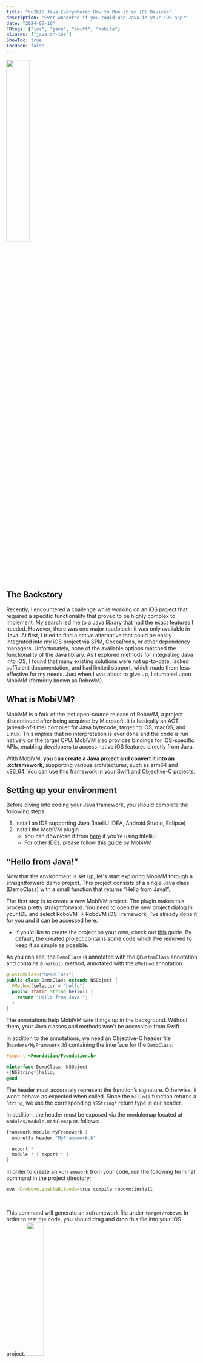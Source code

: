 ```yaml
---
title: "\u2615 Java Everywhere: How to Run it on iOS Devices"
description: "Ever wondered if you could use Java in your iOS app?"
date: "2024-05-10"
FRtags: ["ios", "java", "swift", "mobile"]
aliases: ["java-on-ios"]
ShowToc: true
TocOpen: false
---
```



<img src="../images/mobivm-article.png#center" width=35%>

## The Backstory

Recently, I encountered a challenge while working on an iOS project that required a specific functionality that proved to be highly complex to implement. My search led me to a Java library that had the exact features I needed. However, there was one major roadblock: it was only available in Java. At first, I tried to find a native alternative that could be easily integrated into my iOS project via SPM, CocoaPods, or other dependency managers. Unfortunately, none of the available options matched the functionality of the Java library. As I explored methods for integrating Java into iOS, I found that many existing solutions were not up-to-date, lacked sufficient documentation, and had limited support, which made them less effective for my needs. Just when I was about to give up, I stumbled upon MobiVM (formerly known as RoboVM).

## What is MobiVM?

MobiVM is a fork of the last open-source release of RoboVM, a project discontinued after being acquired by Microsoft. It is basically an AOT (ahead-of-time) compiler for Java bytecode, targeting iOS, macOS, and Linux. This implies that no interpretation is ever done and the code is run natively on the target CPU. MobiVM also provides bindings for iOS-specific APIs, enabling developers to access native iOS features directly from Java.

With MobiVM, **you can create a Java project and convert it into an .xcframework**, supporting various architectures, such as arm64 and x86_64. You can use this framework in your Swift and Objective-C projects.

## Setting up your environment

Before diving into coding your Java framework, you should complete the following steps:

1. Install an IDE supporting Java (IntelliJ IDEA, Android Studio, Eclipse)
2. Install the MobiVM plugin
    - You can download it from [here](https://plugins.jetbrains.com/plugin/14440-mobivm) if you’re using IntelliJ
    - For other IDEs, please follow this [guide](https://mobivm.github.io/dev/) by MobiVM

## “Hello from Java!”

Now that the environment is set up, let's start exploring MobiVM through a straightforward demo project. This project consists of a single Java class (DemoClass) with a small function that returns “Hello from Java!”.

The first step is to create a new MobiVM project. The plugin makes this process pretty straightforward. You need to open the new project dialog in your IDE and select RoboVM → RoboVM iOS Framework. I’ve already done it for you and it can be accessed [here](https://github.com/terlan98/mobivm-demo).

- If you’d like to create the project on your own, check out [this](https://dkimitsa.github.io/2018/01/16/tutorial-writing-framework-improved/#creating-framework-step-by-step) guide. By default, the created project contains some code which I’ve removed to keep it as simple as possible.

As you can see, the `DemoClass` is annotated with the `@CustomClass` annotation and contains a `hello()` method, annotated with the `@Method` annotation.

```java
@CustomClass("DemoClass")
public class DemoClass extends NSObject {
  @Method(selector = "hello")
  public static String hello() {
    return "Hello from Java!";
  }
}
```

The annotations help MobiVM wire things up in the background. Without them, your Java classes and methods won’t be accessible from Swift.

In addition to the annotations, we need an Objective-C header file (`headers/MyFramework.h`) containing the interface for the `DemoClass`:

```objectivec
#import <Foundation/Foundation.h>

@interface DemoClass: NSObject
+(NSString*)hello;
@end
```

The header must accurately represent the function’s signature. Otherwise, it won’t behave as expected when called. Since the `hello()` function returns a `String`, we use the corresponding `NSString*` return type in our header.

In addition, the header must be exposed via the modulemap located at `modules/module.modulemap` as follows:

```objectivec
framework module MyFramework {
  umbrella header "MyFramework.h"

  export *
  module * { export * }
}
```

In order to create an `xcframework` from your code, run the following terminal command in the project directory:

```bash
mvn -Drobovm.enableBitcode=true compile robovm:install
```

<br>

This command will generate an xcframework file under `target/robovm`. In order to test the code, you should drag and drop this file into your iOS project.
<img src="../images/xcode-filetree.png" width=30%>

Once added to the project, the framework can be imported and used as follows. You can also find a demo iOS app [here](https://github.com/terlan98/mobivm-demo). 

```swift {hl_lines=[2,16,17]}
import SwiftUI
import MyFramework // <- Importing the Java framework

struct ContentView: View {
    @State private var someText = ""
    
    var body: some View {
        VStack(spacing: 20) {
            Image(systemName: "cup.and.saucer.fill")
                .imageScale(.large)
                .foregroundStyle(.tint)
            Text(someText)
        }
        .padding()
        .onAppear {
            // Calling the Java method
            someText = DemoClass.hello() ?? someText
        }
    }
}
```

<br>
As you can see below, the function call succeeded 🎉:
<img src="../images/iphone-success.png#center" width=40%>

If you’d like to specify the architectures that the framework should be built for, modify the `robovm.xml` file:

```xml {hl_lines=[7, 8, 9]}
<config>
    <!-- The framework targets iOS. -->
    <os>ios</os>

    <!-- Build a fat binary containing 32-bit and 64-bit machine code for both
    devices and the simulator. -->
    <arch>arm64</arch>
    <arch>arm64-simulator</arch>
    <arch>x86_64</arch>
    
    <!-- We're building an xcframework containing binaries for multiple architectures. -->
    <target>xcframework</target>

...
```

## Issues
Getting MobiVM to work with my Java code wasn't very straightforward as I encountered some challenges mentioned below.

### EXC_BAD_ACCESS

Adding a dependency to the Java project may sometimes lead to an EXC_BAD_ACCESS crash in your app. If this happens, you’ll have to add the missing package (or class) names under the `<forceLinkClasses>` tag of your `robovm.xml` file. Here’s an example:

```xml
<forceLinkClasses>
    <!-- Your Java package must be included -->
    <pattern>com.mycompany.myframework.**</pattern>
    
    <!-- An example dependency -->
    <pattern>com.example.dependency.**</pattern>

</forceLinkClasses>
```

> ⚠️  Force linking too many classes is not a good idea as it increases the size of your framework. As an optimization, you can replace the wildcard patterns with more specific ones, linking only the classes your code depends on.

### Duplicate symbol ‘_OBJC_CLASS_$_NSUserActivity'

When I attempted to build my project for the `arm64-simulator` architecture, the build failed with the following error:

```
[ERROR] ld: building exports trie: duplicate symbol '_OBJC_CLASS_$_NSUserActivity'
[ERROR] clang: error: linker command failed with exit code 1 (use -v to see invocation)
```

Updating Xcode to the latest version solved the problem.

### Java 8-related NoClassDefFoundError

At the time of writing this post, MobiVM is compatible with Java 7. If your code or dependencies require Java 8 or above, you’ll get a NoClassDefFoundError when you call your Java methods. To resolve this issue, consider using an [experimental build](https://github.com/robovmx/robovmx/releases) of MobiVM.

## Things to Keep in Mind

While MobiVM is incredibly helpful in situations where coding in Java is unavoidable, it also comes with certain drawbacks. It is definitely a good idea to look for native Swift solutions before considering this approach. 

### Development Process

The development process gets complicated since now you have to maintain two separate codebases. The typical development process involves updating the Java code, converting it into an `xcframework`, moving the framework into an iOS project and testing the changes. 

### Debugging

Even if you do your best to handle Java exceptions properly in your project, some unchecked exceptions might slip through. When this happens, the app crashes, and it’s not always easy to determine the cause via Xcode. This difficulty extends to the debugging process in general. Although the Xcode debugger allows placing breakpoints and observing code execution step-by-step, this only works until you call a Java method. I often found myself adding ugly `System.out.println` statements in my Java code for debugging.

### Lack of resources

While investigating ways to execute Java on iOS, I realized that this is a niche need among developers, which is why there are few alternatives to MobiVM available right now. Not being an expert in MobiVM, I consistently rely on the GitHub community for support whenever I’m stuck. MobiVM has an awesome [discussions page](https://github.com/MobiVM/robovm/discussions) where you can quickly get your questions answered. Besides that, support options are limited, with Stack Overflow and ChatGPT providing minimal help.

## Conclusion
Despite the challenges, MobiVM made it possible to incorporate an important feature that brought high business value to the iOS project I was working on. This post is my way of paying it forward, hoping it proves beneficial to you as well.

Cheers! ✨